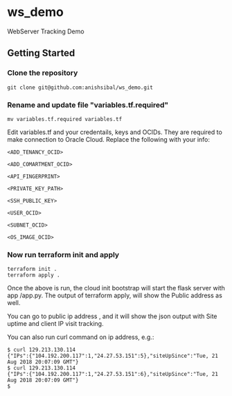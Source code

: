 # ws_demo
WebServer Tracking Demo

## Getting Started

### Clone the repository
```
git clone git@github.com:anishsibal/ws_demo.git
```
### Rename and update file "variables.tf.required"
```
mv variables.tf.required variables.tf
```
Edit variables.tf and your credentails, keys and OCIDs. They are required to make connection to Oracle Cloud. Replace
the following with your info:
```
<ADD_TENANCY_OCID>

<ADD_COMARTMENT_OCID>

<API_FINGERPRINT>

<PRIVATE_KEY_PATH>

<SSH_PUBLIC_KEY>

<USER_OCID>

<SUBNET_OCID>

<OS_IMAGE_OCID>
```
### Now run terraform init and apply
```
terraform init .
terraform apply .
```

Once the above is run, the cloud init bootstrap will start the flask server with app /app.py.
The output of terraform apply, will show the Public address as well. 

You can go to public ip address , and it will show the json output with Site uptime and client IP visit tracking.

You can also run curl command on ip address, e.g.:
```
$ curl 129.213.130.114
{"IPs":{"104.192.200.117":1,"24.27.53.151":5},"siteUpSince":"Tue, 21 Aug 2018 20:07:09 GMT"}
$ curl 129.213.130.114
{"IPs":{"104.192.200.117":1,"24.27.53.151":6},"siteUpSince":"Tue, 21 Aug 2018 20:07:09 GMT"}
$
```
